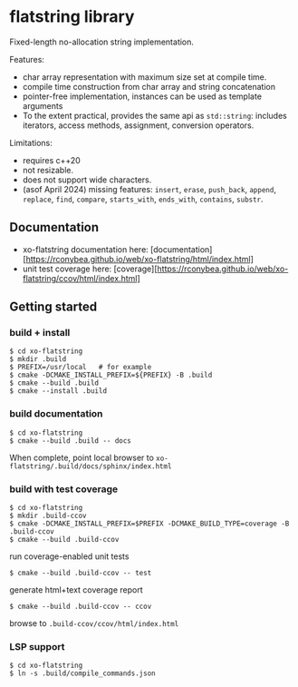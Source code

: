 # flatstring library

Fixed-length no-allocation string implementation.

Features:
- char array representation with maximum size set at compile time.
- compile time construction from char array and string concatenation
- pointer-free implementation, instances can be used as template arguments
- To the extent practical, provides the same api as `std::string`: includes iterators,
  access methods, assignment, conversion operators.

Limitations:
- requires c++20
- not resizable.
- does not support wide characters.
- (asof April 2024) missing features: `insert`, `erase`, `push_back`, `append`, `replace`,
  `find`, `compare`, `starts_with`, `ends_with`, `contains`, `substr`.

## Documentation

- xo-flatstring documentation here: [documentation][https://rconybea.github.io/web/xo-flatstring/html/index.html]
- unit test coverage here: [coverage][https://rconybea.github.io/web/xo-flatstring/ccov/html/index.html]

## Getting started

### build + install
```
$ cd xo-flatstring
$ mkdir .build
$ PREFIX=/usr/local   # for example
$ cmake -DCMAKE_INSTALL_PREFIX=${PREFIX} -B .build
$ cmake --build .build
$ cmake --install .build
```

### build documentation
```
$ cd xo-flatstring
$ cmake --build .build -- docs
```
When complete, point local browser to `xo-flatstring/.build/docs/sphinx/index.html`

### build with test coverage
```
$ cd xo-flatstring
$ mkdir .build-ccov
$ cmake -DCMAKE_INSTALL_PREFIX=$PREFIX -DCMAKE_BUILD_TYPE=coverage -B .build-ccov
$ cmake --build .build-ccov
```

run coverage-enabled unit tests
```
$ cmake --build .build-ccov -- test
```

generate html+text coverage report
```
$ cmake --build .build-ccov -- ccov
```

browse to `.build-ccov/ccov/html/index.html`

### LSP support
```
$ cd xo-flatstring
$ ln -s .build/compile_commands.json
```
